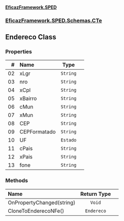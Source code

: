 #### [EficazFramework.SPED](EficazFrameworkSPED.md 'EficazFramework SPED')
### [EficazFramework.SPED.Schemas.CTe](EficazFramework.SPED.Schemas.CTe.md 'EficazFramework.SPED.Schemas.CTe')

## Endereco Class
### Properties

| # | Name | Type | |
| ---: | :--- | :---: | :--- |
| 02 | xLgr | `String` |  |
| 03 | nro | `String` |  |
| 04 | xCpl | `String` |  |
| 05 | xBairro | `String` |  |
| 06 | cMun | `String` |  |
| 07 | xMun | `String` |  |
| 08 | CEP | `String` |  |
| 09 | CEPFormatado | `String` |  |
| 10 | UF | `Estado` |  |
| 11 | cPais | `String` |  |
| 12 | xPais | `String` |  |
| 13 | fone | `String` |  |
### Methods

| Name | Return Type | |
| :--- | :---: | :--- |
| OnPropertyChanged(string) | `Void` |  |
| CloneToEnderecoNFe() | `Endereco` |  |
